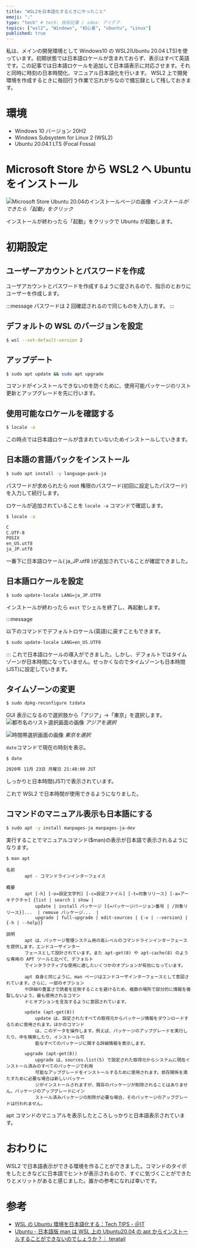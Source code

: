 ```yaml
---
title: "WSL2を日本語化するときにやったこと"
emoji: "♨"
type: "tech" # tech: 技術記事 / idea: アイデア
topics: ["wsl2", "Windows", "初心者", "ubuntu", "Linux"]
published: true
---
```


私は、メインの開発環境として Windows10 の WSL2(Ubuntu 20.04 LTS)を使っています。初期状態では日本語ロケールが含まれておらず、表示はすべて英語です。この記事では日本語ロケールを追加して日本語表示に対応させます。それと同時に時刻の日本時間化、マニュアル日本語化を行います。 WSL2 上で開発環境を作成するときに毎回行う作業で忘れがちなので備忘録として残しておきます。

# 環境

- Windows 10 バージョン 20H2
- Windows Subsystem for Linux 2 (WSL2)
- Ubuntu 20.04.1 LTS (Focal Fossa)

# Microsoft Store から WSL2 へ Ubuntu をインストール

![Microsoft Store Ubuntu 20.04のインストールページの画像](https://storage.googleapis.com/zenn-user-upload/m9gsq8lu1u49qs989num6iyl7r8e)
*インストールができたら「起動」をクリック*

インストールが終わったら「起動」をクリックで Ubuntu が起動します。

# 初期設定

## ユーザーアカウントとパスワードを作成

ユーザアカウントとパスワードを作成するように促されるので、指示のとおりにユーザーを作成します。

:::message
パスワードは 2 回確認されるので同じものを入力します。
:::

## デフォルトの WSL のバージョンを設定

```bash
$ wsl --set-default-version 2
```

## アップデート

```bash
$ sudo apt update && sudo apt upgrade
```

コマンドがインストールできないのを防ぐために、使用可能パッケージのリスト更新とアップグレードを先に行います。

## 使用可能なロケールを確認する

```bash
$ locale -a
```

この時点では日本語ロケールが含まれていないためインストールしていきます。

## 日本語の言語パックをインストール

```bash
$ sudo apt install -y language-pack-ja
```

パスワードが求められたら root 権限のパスワード(初回に設定したパスワード)を入力して続行します。

ロケールが追加されていることを `locale -a` コマンドで確認します。

```bash
$ locale -a

C
C.UTF-8
POSIX
en_US.utf8
ja_JP.utf8
```

一番下に日本語ロケール( ja_JP.utf8 )が追加されていることが確認できました。

## 日本語ロケールを設定

```bash
$ sudo update-locale LANG=ja_JP.UTF8
```

インストールが終わったら `exit` でシェルを終了し、再起動します。

:::message

以下のコマンドでデフォルトロケール(英語)に戻すこともできます。

```bash
$ sudo update-locale LANG=en_US.UTF8
```

:::
これで日本語ロケールの導入ができました。しかし、デフォルトではタイムゾーンが日本時間になっていません。せっかくなのでタイムゾーンも日本時間(JST)に設定していきます。

## タイムゾーンの変更

```bash
$ sudo dpkg-reconfigure tzdata
```

GUI 表示になるので選択肢から「アジア」→「東京」を選択します。
![都市名のリスト選択画面の画像](https://storage.googleapis.com/zenn-user-upload/hms81758oplrwgqztsc3d5lt2oql)
*アジアを選択*

![時間帯選択画面の画像](https://storage.googleapis.com/zenn-user-upload/wlmalkrups5z43uhweg3wnykiwkv)
*東京を選択*

`date`コマンドで現在の時刻を表示。

```bash
$ date

2020年 11月 23日 月曜日 21:48:00 JST
```

しっかりと日本時間(JST)で表示されています。

これで WSL2 で日本時間が使用できるようになりました。

## コマンドのマニュアル表示も日本語にする

```bash
$ sudo apt -y install manpages-ja manpages-ja-dev
```

実行することでマニュアルコマンド($man)の表示が日本語で表示されるようになります。

```basg
$ man apt

名前
       apt - コマンドラインインターフェイス

概要
       apt [-h] [-o=設定文字列] [-c=設定ファイル] [-t=対象リリース] [-a=アーキテクチャ] {list | search | show |
           update | install パッケージ [{=パッケージバージョン番号 | /対象リリース}]...  | remove パッケージ...  |
           upgrade | full-upgrade | edit-sources | {-v | --version} | {-h | --help}}

説明
       apt は、パッケージ管理システム用の高レベルのコマンドラインインターフェースを提供します。エンドユーザインター
       フェースとして設計されています。また apt-get(8) や apt-cache(8) のような専用の APT ツールと比べて、デフォルト
       でインタラクティブな使用に適したいくつかのオプションが有効になっています。

       apt 自身と同じように、man ページはエンドユーザインターフェースとして意図されています。さらに、一部のオプション
       や詳細の豊富さで読者を圧倒することを避けるため、複数の場所で部分的に情報を複製しないよう、最も使用されるコマン
       ドとオプションを言及するように意図されています。

       update (apt-get(8))
           update は、設定されたすべての取得元からパッケージ情報をダウンロードするために使用されます。ほかのコマンド
           は、このデータを操作します。例えば、パッケージのアップグレードを実行したり、中を検索したり、インストール可
           能なすべてのパッケージに関する詳細情報を表示します。

       upgrade (apt-get(8))
           upgrade は、sources.list(5) で設定された取得元からシステムに現在インストール済みのすべてのパッケージで利用
           可能なアップグレードをインストールするために使用されます。依存関係を満たすために必要な場合は新しいパッケー
           ジがインストールされますが、既存のパッケージが削除されることはありません。パッケージのアップグレードにイン
           ストール済みパッケージの削除が必要な場合、そのパッケージのアップグレードは行われません。
```

apt コマンドのマニュアルを表示したところしっかりと日本語表示されています。

# おわりに

WSL2 で日本語表示ができる環境を作ることができました。コマンドのタイポをしたときなどに日本語でヒントが表示されるので、すぐに気づくことができたりとメリットがあると感じました。誰かの参考になれば幸いです。

# 参考

- [WSL の Ubuntu 環境を日本語化する：Tech TIPS - ＠IT](https://www.atmarkit.co.jp/ait/articles/1806/28/news043.html)
- [Ubuntu - 日本語版 man は WSL 上の Ubuntu20.04 の apt からインストールすることができないのでしょうか？｜ teratail](https://teratail.com/questions/262291)
